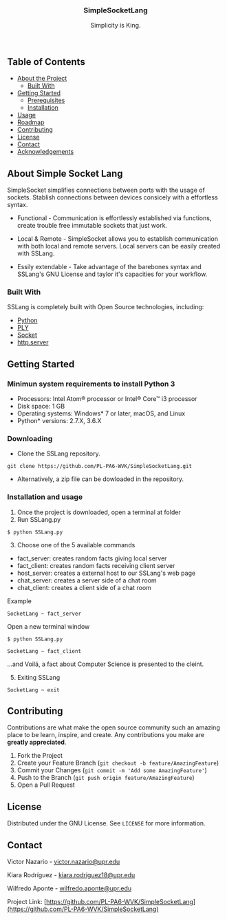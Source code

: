 

  <h3 align="center">SimpleSocketLang</h3>

  <p align="center">
    Simplicity is King.
    <br />
    <br />
    <br />
  </p>
</p>



<!-- TABLE OF CONTENTS -->
## Table of Contents

* [About the Project](#about-the-project)
  * [Built With](#built-with)
* [Getting Started](#getting-started)
  * [Prerequisites](#prerequisites)
  * [Installation](#installation)
* [Usage](#usage)
* [Roadmap](#roadmap)
* [Contributing](#contributing)
* [License](#license)
* [Contact](#contact)
* [Acknowledgements](#acknowledgements)



<!-- ABOUT THE PROJECT -->
## About Simple Socket Lang

SimpleSocket simplifies connections between ports with the usage of sockets. Stablish connections between devices consicely with a effortless syntax.

* Functional - Communication is effortlessly established via functions, create trouble free immutable sockets that just work.

* Local & Remote - SimpleSocket allows you to establish communication with both local and remote servers. Local servers can be easily created with SSLang.

* Essily extendable - Take advantage of the barebones syntax and SSLang's GNU License and taylor it's capacities for your workflow. 

### Built With
SSLang is completely built with Open Source technologies, including: 

* [Python](https://www.python.org)
* [PLY](https://www.dabeaz.com/ply/)
* [Socket](https://docs.python.org/3/library/socket.html)
* [http.server](https://docs.python.org/3/library/http.server.html)




<!-- GETTING STARTED -->
## Getting Started

### Minimun system requirements to install Python 3

* Processors: Intel Atom® processor or Intel® Core™ i3 processor
* Disk space: 1 GB
* Operating systems: Windows* 7 or later, macOS, and Linux
* Python* versions: 2.7.X, 3.6.X

### Downloading 


* Clone the SSLang repository.
```terminal
git clone https://github.com/PL-PA6-WVK/SimpleSocketLang.git
```
* Alternatively, a zip file can be dowloaded in the repository. 

### Installation and usage

1. Once the project is downloaded, open a terminal at folder
2. Run SSLang.py
```terminal
$ python SSLang.py
```
3. Choose one of the 5 available commands
* fact_server: creates random facts giving local server
* fact_client: creates random facts receiving client server
* host_server: creates a external host to our SSLang's web page
* chat_server: creates a server side of a chat room
* chat_client: creates a client side of a chat room

Example 

```terminal
SocketLang ~ fact_server
```

Open a new terminal window

```terminal
$ python SSLang.py
```

```terminal
SocketLang ~ fact_client
```
 ...and Voilá, a fact about Computer Science is presented to the cleint. 
 
5. Exiting SSLang

```terminal
SocketLang ~ exit
```

<!-- CONTRIBUTING -->
## Contributing

Contributions are what make the open source community such an amazing place to be learn, inspire, and create. Any contributions you make are **greatly appreciated**.

1. Fork the Project
2. Create your Feature Branch (`git checkout -b feature/AmazingFeature`)
3. Commit your Changes (`git commit -m 'Add some AmazingFeature'`)
4. Push to the Branch (`git push origin feature/AmazingFeature`)
5. Open a Pull Request



<!-- LICENSE -->
## License

Distributed under the GNU License. See `LICENSE` for more information.



<!-- CONTACT -->
## Contact

Victor Nazario - victor.nazario@upr.edu

Kiara Rodríguez - kiara.rodriguez18@upr.edu

Wilfredo Aponte - wilfredo.aponte@upr.edu

Project Link: [https://github.com/PL-PA6-WVK/SimpleSocketLang](https://github.com/PL-PA6-WVK/SimpleSocketLang)




<!-- MARKDOWN LINKS & IMAGES -->
<!-- https://www.markdownguide.org/basic-syntax/#reference-style-links -->
[contributors-shield]: https://img.shields.io/github/contributors/othneildrew/Best-README-Template.svg?style=flat-square
[contributors-url]: https://github.com/othneildrew/Best-README-Template/graphs/contributors
[forks-shield]: https://img.shields.io/github/forks/othneildrew/Best-README-Template.svg?style=flat-square
[forks-url]: https://github.com/othneildrew/Best-README-Template/network/members
[stars-shield]: https://img.shields.io/github/stars/othneildrew/Best-README-Template.svg?style=flat-square
[stars-url]: https://github.com/othneildrew/Best-README-Template/stargazers
[issues-shield]: https://img.shields.io/github/issues/othneildrew/Best-README-Template.svg?style=flat-square
[issues-url]: https://github.com/othneildrew/Best-README-Template/issues
[license-shield]: https://img.shields.io/github/license/othneildrew/Best-README-Template.svg?style=flat-square
[license-url]: https://github.com/othneildrew/Best-README-Template/blob/master/LICENSE.txt
[linkedin-shield]: https://img.shields.io/badge/-LinkedIn-black.svg?style=flat-square&logo=linkedin&colorB=555
[linkedin-url]: https://linkedin.com/in/othneildrew
[product-screenshot]: images/screenshot.png
